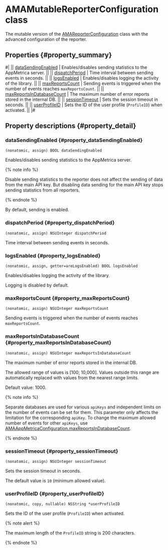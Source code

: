 # AMAMutableReporterConfiguration class

The mutable version of the [AMAReporterConfiguration](AMAReporterConfiguration.md) class with the advanced configuration of the reporter.

## Properties {#property_summary}

#|
|| [dataSendingEnabled](#property_dataSendingEnabled) | Enables/disables sending statistics to the AppMetrica server. ||
|| [dispatchPeriod](#property_dispatchPeriod) | Time interval between sending events in seconds. ||
|| [logsEnabled](#property_logsEnabled) | Enables/disables logging the activity of the library. ||
|| [maxReportsCount](#property_maxReportsCount) | Sending events is triggered when the number of events reaches `maxReportsCount`. ||
|| [maxReportsInDatabaseCount](#property_maxReportsInDatabaseCount) | The maximum number of error reports stored in the internal DB. ||
|| [sessionTimeout](#property_sessionTimeout) | Sets the session timeout in seconds. ||
|| [userProfileID](#property_userProfileID) | Sets the ID of the user profile (`ProfileID`) when activated. ||
|#

## Property descriptions {#property_detail}

### dataSendingEnabled {#property_dataSendingEnabled}

`(nonatomic, assign) BOOL dataSendingEnabled`

Enables/disables sending statistics to the AppMetrica server.

{% note info %}

Disable sending statistics to the reporter does not affect the sending of data from the main API key. But disabling data sending for the main API key stops sending statistics from all reporters.

{% endnote %}

By default, sending is enabled.

### dispatchPeriod {#property_dispatchPeriod}

`(nonatomic, assign) NSUInteger dispatchPeriod`

Time interval between sending events in seconds.

### logsEnabled {#property_logsEnabled}

`(nonatomic, assign, getter=areLogsEnabled) BOOL logsEnabled`

Enables/disables logging the activity of the library.

Logging is disabled by default.

### maxReportsCount {#property_maxReportsCount}

`(nonatomic, assign) NSUInteger maxReportsCount`

Sending events is triggered when the number of events reaches `maxReportsCount`.

### maxReportsInDatabaseCount {#property_maxReportsInDatabaseCount}

`(nonatomic, assign) NSUInteger maxReportsInDatabaseCount`

The maximum number of error reports stored in the internal DB.

The allowed range of values is [100; 10,000]. Values outside this range are automatically replaced with values from the nearest range limits.

Default value: 1000.

{% note info %}

Separate databases are used for various `apiKeys` and independent limits on the number of events can be set for them. This parameter only affects the limitation for the corresponding `apiKey`. To change the maximum allowed number of events for other `apiKeys`, use [AMAAppMetricaConfiguration.maxReportsInDatabaseCount](AMAAppMetricaConfiguration.md#property_maxReportsInDatabaseCount).

{% endnote %}

### sessionTimeout {#property_sessionTimeout}

`(nonatomic, assign) NSUInteger sessionTimeout`

Sets the session timeout in seconds.

The default value is `10` (minimum allowed value).

### userProfileID {#property_userProfileID}

`(nonatomic, copy, nullable) NSString *userProfileID`

Sets the ID of the user profile (`ProfileID`) when activated.

{% note alert %}

The maximum length of the `ProfileID` string is 200 characters.

{% endnote %}
